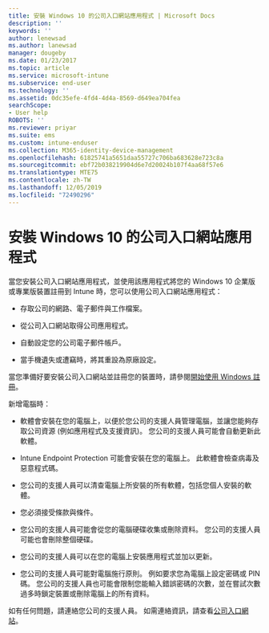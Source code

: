 ```yaml
---
title: 安裝 Windows 10 的公司入口網站應用程式 | Microsoft Docs
description: ''
keywords: ''
author: lenewsad
ms.author: lanewsad
manager: dougeby
ms.date: 01/23/2017
ms.topic: article
ms.service: microsoft-intune
ms.subservice: end-user
ms.technology: ''
ms.assetid: 0dc35efe-4fd4-4d4a-8569-d649ea704fea
searchScope:
- User help
ROBOTS: ''
ms.reviewer: priyar
ms.suite: ems
ms.custom: intune-enduser
ms.collection: M365-identity-device-management
ms.openlocfilehash: 61825741a5651daa55727c706ba683628e723c8a
ms.sourcegitcommit: ebf72b038219904d6e7d20024b107f4aa68f57e6
ms.translationtype: MTE75
ms.contentlocale: zh-TW
ms.lasthandoff: 12/05/2019
ms.locfileid: "72490296"
---
```

# <a name="installing-the-company-portal-app-for-windows-10"></a>安裝 Windows 10 的公司入口網站應用程式  

當您安裝公司入口網站應用程式，並使用該應用程式將您的 Windows 10 企業版或專業版裝置註冊到 Intune 時，您可以使用公司入口網站應用程式：

- 存取公司的網路、電子郵件與工作檔案。

- 從公司入口網站取得公司應用程式。

- 自動設定您的公司電子郵件帳戶。

- 當手機遺失或遭竊時，將其重設為原廠設定。

當您準備好要安裝公司入口網站並註冊您的裝置時，請參閱[開始使用 Windows 註冊](windows-enrollment-company-portal.md)。  

新增電腦時：

- 軟體會安裝在您的電腦上，以便於您公司的支援人員管理電腦，並讓您能夠存取公司資源 (例如應用程式及支援資訊)。 您公司的支援人員可能會自動更新此軟體。

- Intune Endpoint Protection 可能會安裝在您的電腦上。 此軟體會檢查病毒及惡意程式碼。

- 您公司的支援人員可以清查電腦上所安裝的所有軟體，包括您個人安裝的軟體。

- 您必須接受條款與條件。

- 您公司的支援人員可能會從您的電腦硬碟收集或刪除資料。 您公司的支援人員可能也會刪除整個硬碟。

- 您公司的支援人員可以在您的電腦上安裝應用程式並加以更新。

- 您公司的支援人員可能對電腦施行原則。 例如要求您為電腦上設定密碼或 PIN 碼。 您公司的支援人員也可能會限制您能輸入錯誤密碼的次數，並在嘗試次數過多時鎖定裝置或刪除電腦上的所有資料。

如有任何問題，請連絡您公司的支援人員。 如需連絡資訊，請查看[公司入口網站](https://go.microsoft.com/fwlink/?linkid=2010980)。
